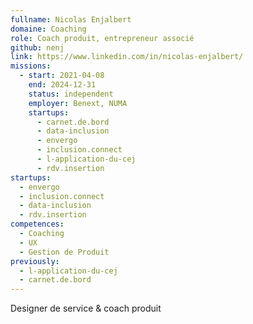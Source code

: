 ```yaml
---
fullname: Nicolas Enjalbert
domaine: Coaching
role: Coach produit, entrepreneur associé
github: nenj
link: https://www.linkedin.com/in/nicolas-enjalbert/
missions:
  - start: 2021-04-08
    end: 2024-12-31
    status: independent
    employer: Benext, NUMA
    startups:
      - carnet.de.bord
      - data-inclusion
      - envergo
      - inclusion.connect
      - l-application-du-cej
      - rdv.insertion
startups:
  - envergo
  - inclusion.connect
  - data-inclusion
  - rdv.insertion
competences:
  - Coaching
  - UX
  - Gestion de Produit
previously:
  - l-application-du-cej
  - carnet.de.bord
---
```

Designer de service & coach produit